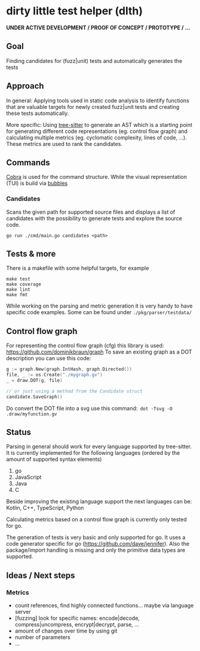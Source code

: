 # dirty little test helper (dlth)

**UNDER ACTIVE DEVELOPMENT / PROOF OF CONCEPT / PROTOTYPE / ...**

## Goal
Finding candidates for (fuzz|unit) tests and automatically generates the tests

## Approach
In general: Applying tools used in static code analysis to identify functions that are valuable targets for newly created
fuzz|unit tests and creating these tests automatically.

More specific: Using [tree-sitter](https://tree-sitter.github.io/tree-sitter/) to generate an AST which is a starting
point for generating different code representations (eg. control flow graph) and calculating multiple 
metrics (eg. cyclomatic complexity, lines of code, ...). These metrics are used to rank the candidates.

## Commands
[Cobra](https://github.com/spf13/cobra) is used for the command structure. While the visual representation (TUI) is
build via [bubbles](https://github.com/charmbracelet/bubbles)

### Candidates
Scans the given path for supported source files and displays a list of candidates with the possibility to generate tests
and explore the source code.

```
go run ./cmd/main.go candidates <path>
```

## Tests & more 
There is a makefile with some helpful targets, for example
```
make test
make coverage
make lint
make fmt
```

While working on the parsing and metric generation it is very handy to have specific code examples. Some can be found
under `./pkg/parser/testdata/`

## Control flow graph
For representing the control flow graph (cfg) this library is used: https://github.com/dominikbraun/graph
To save an existing graph as a DOT description you can use this code:

```go
g := graph.New(graph.IntHash, graph.Directed())
file, _ := os.Create("./mygraph.gv")
_ = draw.DOT(g, file)

// or just using a method from the Candidate struct
candidate.SaveGraph()
```

Do convert the DOT file into a svg use this command:` dot -Tsvg -O .draw/myfunction.gv`

## Status
Parsing in general should work for every language supported by tree-sitter. It is currently implemented for the following
languages (ordered by the amount of supported syntax elements)
1. go
2. JavaScript
3. Java
4. C

Beside improving the existing language support the next languages can be: Kotlin, C++, TypeScript, Python

Calculating metrics based on a control flow graph is currently only tested for go.

The generation of tests is very basic and only supported for go. It uses a code generator specific for go (https://github.com/dave/jennifer).
Also the package/import handling is missing and only the primitive data types are supported.

## Ideas / Next steps
### Metrics
* count references, find highly connected functions... maybe via language server
* [fuzzing] look for specific names: encode|decode, compress|uncompress, encrypt|decrypt, parse, ...
* amount of changes over time by using git
* number of parameters
* ...

